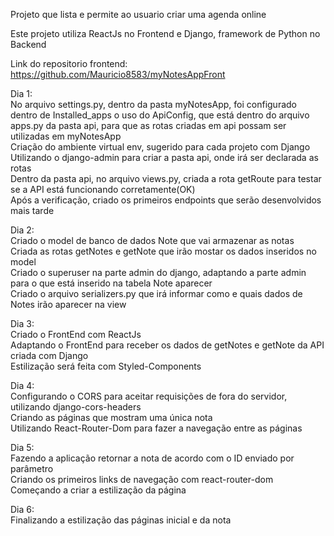 Projeto que lista e permite ao usuario criar uma agenda online<br>

Este projeto utiliza ReactJs no Frontend e Django, framework de Python no Backend<br>

Link do repositorio frontend: https://github.com/Mauricio8583/myNotesAppFront<br>

Dia 1:<br>
    No arquivo settings.py, dentro da pasta myNotesApp, foi configurado dentro de Installed_apps o uso do ApiConfig, que está dentro do arquivo apps.py da pasta api, para que as rotas criadas em api possam ser utilizadas em myNotesApp<br>
    Criação do ambiente virtual env, sugerido para cada projeto com Django <br>
    Utilizando o django-admin para criar a pasta api, onde irá ser declarada as rotas<br>
    Dentro da pasta api, no arquivo views.py, criada a rota getRoute para testar se a API está funcionando corretamente(OK)<br>
    Após a verificação, criado os primeiros endpoints que serão desenvolvidos mais tarde<br>

Dia 2:<br>
    Criado o model de banco de dados Note que vai armazenar as notas<br>
    Criada as rotas getNotes e getNote que irão mostar os dados inseridos no model<br>
    Criado o superuser na parte admin do django, adaptando a parte admin para o que está inserido na tabela Note aparecer<br>
    Criado o arquivo serializers.py que irá informar como e quais dados de Notes irão aparecer na view<br>

Dia 3:<br>
    Criado o FrontEnd com ReactJs<br>
    Adaptando o FrontEnd para receber os dados de getNotes e getNote da API criada com Django<br>
    Estilização será feita com Styled-Components<br>

Dia 4:<br>
    Configurando o CORS para aceitar requisições de fora do servidor, utilizando django-cors-headers<br>
    Criando as páginas que mostram uma única nota<br>
    Utilizando React-Router-Dom para fazer a navegação entre as páginas<br>

Dia 5:<br>
    Fazendo a aplicação retornar a nota de acordo com o ID enviado por parâmetro<br>
    Criando os primeiros links de navegação com react-router-dom<br>
    Começando a criar a estilização da página<br>

Dia 6:<br>
    Finalizando a estilização das páginas inicial e da nota<br>    